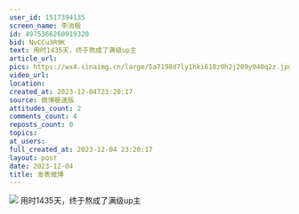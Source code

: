 ```yaml
---
user_id: 1517394135
screen_name: 李消极
id: 4975366260919320
bid: NvCCu3R9K
text: 用时1435天，终于熬成了满级up主 
article_url: 
pics: https://wx4.sinaimg.cn/large/5a7198d7ly1hki618z0h2j209y040q2z.jpg
video_url: 
location: 
created_at: 2023-12-04T23:20:17
source: 微博极速版
attitudes_count: 2
comments_count: 4
reposts_count: 0
topics: 
at_users: 
full_created_at: 2023-12-04 23:20:17
layout: post
date: 2023-12-04
title: 发表微博
---
```



![](https://image.baidu.com/search/down?url=https://wx4.sinaimg.cn/large/5a7198d7ly1hki618z0h2j209y040q2z.jpg)
用时1435天，终于熬成了满级up主 
